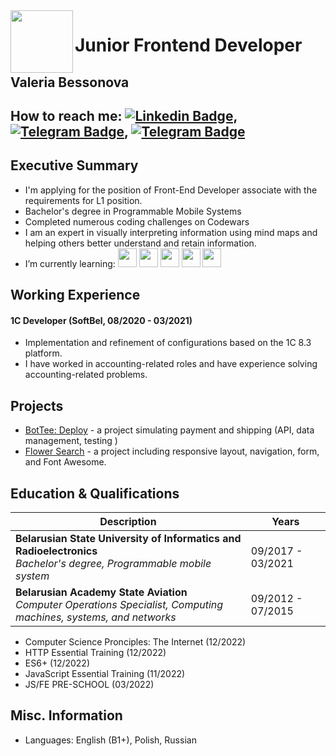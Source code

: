<div id="header">
  <img align="left" src="https://media.giphy.com/media/KCN0qOs0hCz9TkJxzA/giphy.gif" width="100"/>
</div>


# Junior Frontend Developer
## Valeria Bessonova
## How to reach me: [![Linkedin Badge](https://img.shields.io/badge/-whowouldwin-blue?style=flat&logo=Linkedin&logoColor=white)](http://www.linkedin.com/in/whowouldwin), [![Telegram Badge](https://img.shields.io/badge/-telegram-red?color=white&logo=telegram&logoColor=blue)](https://t.me/leranetwork), [![Telegram Badge](https://img.shields.io/badge/-github-red?color=white&logo=github&logoColor=black)](https://github.com/whowouldwin)

##  Executive Summary

* I'm applying for the position of Front-End Developer associate with the requirements for L1 position.
* Bachelor's degree in Programmable Mobile Systems
* Completed numerous coding challenges on Codewars
* I am an expert in visually interpreting information using mind maps and helping others better understand and retain information.
* I’m currently learning: <img src="https://media.giphy.com/media/w7j1Bivh2hvIbhDYO8/giphy.gif" width="30"> <img src="https://media.giphy.com/media/eNAsjO55tPbgaor7ma/giphy.gif" width="30"> <img src="https://media.giphy.com/media/ln7z2eWriiQAllfVcn/giphy.gif" width="30"> <img src="https://media.giphy.com/media/QssGEmpkyEOhBCb7e1/giphy.gif" width="30"> <img src="https://media.giphy.com/media/du3J3cXyzhj75IOgvA/giphy.gif" width="30">

## Working Experience

#### 1C Developer (SoftBel, 08/2020 - 03/2021)

* Implementation and refinement of configurations based on the 1C 8.3 platform.
* I have worked in accounting-related roles and have experience solving accounting-related problems.


## Projects 

* [BotTee: Deploy](https://whowouldwin.github.io/PaymentForm/) - a project simulating payment and shipping (API, data management, testing )
* [Flower Search](https://whowouldwin.github.io/FlowerSearch/) - a project including responsive layout, navigation, form, and Font Awesome.

## Education & Qualifications

| Description                                                                                                             | Years             |
|-------------------------------------------------------------------------------------------------------------------------|-------------------|
| **Belarusian State University of Informatics and Radioelectronics**<br/>_Bachelor's degree, Programmable mobile system_ | 09/2017 - 03/2021 |
| **Belarusian Academy State Aviation**<br/>_Computer Operations Specialist, Computing machines, systems, and networks_   | 09/2012 - 07/2015 |

* Computer Science Pronciples: The Internet (12/2022)
* HTTP Essential Training (12/2022)
* ES6+ (12/2022)
* JavaScript Essential Training (11/2022)
* JS/FE PRE-SCHOOL (03/2022)

## Misc. Information

* Languages: English (B1+), Polish, Russian


